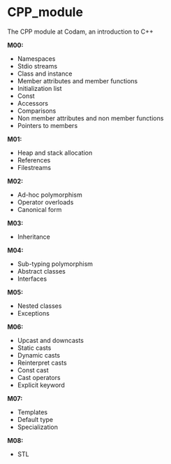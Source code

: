 # CPP_module
The CPP module at Codam, an introduction to C++

**M00:**
  - Namespaces
  - Stdio streams
  - Class and instance
  - Member attributes and member functions
  - Initialization list
  - Const
  - Accessors
  - Comparisons
  - Non member attributes and non member functions
  - Pointers to members

**M01:**
  - Heap and stack allocation
  - References
  - Filestreams

**M02:**
  - Ad-hoc polymorphism
  - Operator overloads
  - Canonical form

**M03:**
  - Inheritance

**M04:**
  - Sub-typing polymorphism
  - Abstract classes
  - Interfaces

**M05:**
  - Nested classes
  - Exceptions

**M06:**
  - Upcast and downcasts
  - Static casts
  - Dynamic casts
  - Reinterpret casts
  - Const cast
  - Cast operators
  - Explicit keyword

**M07:**
  - Templates
  - Default type
  - Specialization

**M08:**
  - STL
